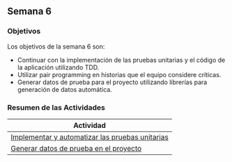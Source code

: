 ## Semana 6

### Objetivos

Los objetivos de la semana 6 son:
* Continuar con la implementación de las pruebas unitarias y el código de la aplicación utilizando TDD.
* Utilizar pair programming en historias que el equipo considere críticas.
* Generar datos de prueba para el proyecto utilizando librerías para generación de datos automática. 

### Resumen de las Actividades

| Actividad                                                       |
| --------------------------------------------------------------- |
| [Implementar y automatizar las pruebas unitarias](s6_unitarias) |
| [Generar datos de prueba en el proyecto](s6_generaciondatos)    |


